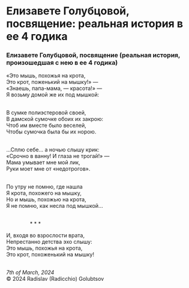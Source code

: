 <style>p{text-align:left}</style>
# Елизавете Голубцовой, посвящение: реальная история в ее 4 годика

### Елизавете Голубцовой, посвящение (реальная история, произошедшая с нею в ее 4 годика)

&laquo;Это мышь, похожья на крота,<br />
Это крот, поженький на мышку!&raquo; &mdash;<br />
&laquo;Знаешь, папа-мама, &mdash; красота!&raquo; &mdash;<br />
Я возьму домой же их под мышкой:

<br />В сумке полиэстеровой своей,<br />
В дамской сумочке обоих их закрою:<br />
Чтоб им вместе было веселей,<br />
Чтобы сумочка была бы их норою.

<br />...Сплю себе... а ночью слышу крик:<br />
&laquo;Срочно в ванну! И глаза не трогай!&raquo; &mdash;<br />
Мама умывает мне мой лик,<br />
Руки моет мне от &laquo;недотрогов&raquo;.

<br />По утру не помню, где нашла<br />
Я крота, похожего на мышку,<br />
Но и мышь, похожью на крота,<br />
Я не помню, как несла под мышкой...

<br />&nbsp;&nbsp;&nbsp;&nbsp;&nbsp;&nbsp;&nbsp;&nbsp;&nbsp;&nbsp;&nbsp;&nbsp;&nbsp;&nbsp;&nbsp;&nbsp;\* \* \*

И, входя во взрослости врата,<br />
Непрестанно детства эхо слышу:<br />
Это мышь, похожья на крота,<br />
Это крот, похоженький на мышку!

<br />*7th of March, 2024*<br />
&copy; 2024 Radislav (Radicchio) Golubtsov
